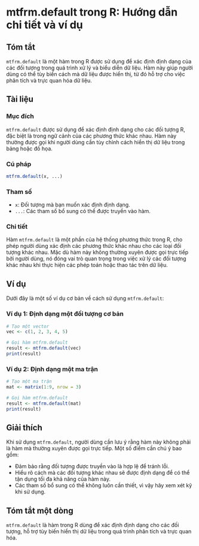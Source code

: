 <!--
Meta Description: # mtfrm.default trong R: Hướng dẫn chi tiết và ví dụ ## Tóm tắt `mtfrm.default` là một hàm trong R được sử dụng để xác định định dạng của các đối tượn...
Meta Keywords: mtfrm, default, hàm, định, các
-->

# mtfrm.default trong R: Hướng dẫn chi tiết và ví dụ

## Tóm tắt
`mtfrm.default` là một hàm trong R được sử dụng để xác định định dạng của các đối tượng trong quá trình xử lý và biểu diễn dữ liệu. Hàm này giúp người dùng có thể tùy biến cách mà dữ liệu được hiển thị, từ đó hỗ trợ cho việc phân tích và trực quan hóa dữ liệu.

## Tài liệu
### Mục đích
`mtfrm.default` được sử dụng để xác định định dạng cho các đối tượng R, đặc biệt là trong ngữ cảnh của các phương thức khác nhau. Hàm này thường được gọi khi người dùng cần tùy chỉnh cách hiển thị dữ liệu trong bảng hoặc đồ họa.

### Cú pháp
```R
mtfrm.default(x, ...)
```

### Tham số
- `x`: Đối tượng mà bạn muốn xác định định dạng.
- `...`: Các tham số bổ sung có thể được truyền vào hàm.

### Chi tiết
Hàm `mtfrm.default` là một phần của hệ thống phương thức trong R, cho phép người dùng xác định các phương thức khác nhau cho các loại đối tượng khác nhau. Mặc dù hàm này không thường xuyên được gọi trực tiếp bởi người dùng, nó đóng vai trò quan trọng trong việc xử lý các đối tượng khác nhau khi thực hiện các phép toán hoặc thao tác trên dữ liệu.

## Ví dụ
Dưới đây là một số ví dụ cơ bản về cách sử dụng `mtfrm.default`:

### Ví dụ 1: Định dạng một đối tượng cơ bản
```R
# Tạo một vector
vec <- c(1, 2, 3, 4, 5)

# Gọi hàm mtfrm.default
result <- mtfrm.default(vec)
print(result)
```

### Ví dụ 2: Định dạng một ma trận
```R
# Tạo một ma trận
mat <- matrix(1:9, nrow = 3)

# Gọi hàm mtfrm.default
result <- mtfrm.default(mat)
print(result)
```

## Giải thích
Khi sử dụng `mtfrm.default`, người dùng cần lưu ý rằng hàm này không phải là hàm mà thường xuyên được gọi trực tiếp. Một số điểm cần chú ý bao gồm:
- Đảm bảo rằng đối tượng được truyền vào là hợp lệ để tránh lỗi.
- Hiểu rõ cách mà các đối tượng khác nhau sẽ được định dạng để có thể tận dụng tối đa khả năng của hàm này.
- Các tham số bổ sung có thể không luôn cần thiết, vì vậy hãy xem xét kỹ khi sử dụng.

## Tóm tắt một dòng
`mtfrm.default` là hàm trong R dùng để xác định định dạng cho các đối tượng, hỗ trợ tùy biến hiển thị dữ liệu trong quá trình phân tích và trực quan hóa.